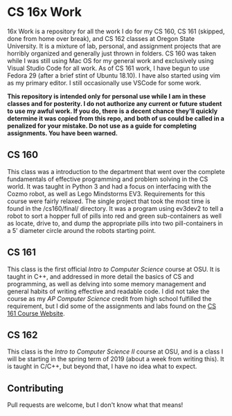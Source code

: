 # CS 16x Work
16x Work is a repository for all the work I do for my CS 160, CS 161 (skipped, done from home over break), and CS 162 classes at Oregon State University. It is a mixture of lab, personal, and assignment projects that are horribly organized and generally just thrown in folders. CS 160 was taken while I was still using Mac OS for my general work and exclusively using Visual Studio Code for all work. As of CS 161 work, I have begun to use Fedora 29 (after a brief stint of Ubuntu 18.10). I have also started using vim as my primary editor. I still occasionally use VSCode for some work.

**This repository is intended only for personal use while I am in these classes and for posterity. I do not authorize any current or future student to use my awful work. If you do, there is a decent chance they'll quickly determine it was copied from this repo, and both of us could be called in a penalized for your mistake. Do not use as a guide for completing assignments. You have been warned.**

## CS 160
This class was a introduction to the department that went over the complete fundamentals of effective programming and problem solving in the CS world. It was taught in Python 3 and had a focus on interfacing with the Cozmo robot, as well as Lego Mindstorms EV3. Requirements for this course were fairly relaxed. The single project that took the most time is found in the /cs160/final/ directory. It was a program using ev3dev2 to tell a robot to sort a hopper full of pills into red and green sub-containers as well as locate, drive to, and dump the appropriate pills into two pill-containers in a 5' diameter circle around the robots starting point.

## CS 161
This class is the first official *Intro to Computer Science* course at OSU. It is taught in C++, and addressed in more detail the basics of CS and programming, as well as delving into some memory management and general habits of writing effective and readable code. I did not take the course as my *AP Computer Science* credit from high school fulfilled the requirement, but I did some of the assignments and labs found on the [CS 161 Course Website](http://classes.engr.oregonstate.edu/eecs/winter2018/cs161-001/l).

## CS 162
This class is the *Intro to Computer Science II* course at OSU, and is a class I will be starting in the spring term of 2019 (about a week from writing this). It is taught in C/C++, but beyond that, I have no idea what to expect.

## Contributing
Pull requests are welcome, but I don't know what that means!

